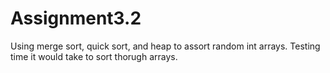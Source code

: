 # Assignment3.2
Using merge sort, quick sort, and heap to assort random int arrays. 
Testing time it would take to sort thorugh arrays.
